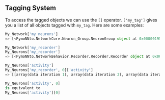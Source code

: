 ## Tagging System

To access the tagged objects we can use the `[]` operator. `['my_tag']` gives you a list of all objects tagged with `my_tag`. Here are some examples:

```python
My_Network['my_neurons']
=> [<PymoNNto.NetworkCore.Neuron_Group.NeuronGroup object at 0x00000195F4878670>]

My_Network['my_recorder']
My_Neurons['my_recorder'] 
=> [<PymoNNto.NetworkBehavior.Recorder.Recorder.Recorder object at 0x0000021F1B61D5E0>]

My_Neurons['activity']
My_Neurons['my_recorder', 0]['activity']
=> [[array(data iteration 1), array(data iteration 2), array(data iteration 3), ...]]

My_Neurons['activity', 0] 
is equivalent to 
My_Neurons['activity'][0] 
```